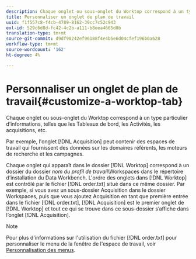 ```yaml
---
description: Chaque onglet ou sous-onglet du Worktop correspond à un type particulier d’informations, telles que les Tableaux de bord, les Activités, les acquisitions, etc.
title: Personnaliser un onglet de plan de travail
uuid: f1f557c8-f4cb-4789-8162-39cc7c52c943
exl-id: 529c6d8d-fc42-4c2b-a111-b8eea4665d8b
translation-type: tm+mt
source-git-commit: d9df90242ef96188f4e4b5e6d04cfef196b0a628
workflow-type: tm+mt
source-wordcount: '162'
ht-degree: 4%

---
```


# Personnaliser un onglet de plan de travail{#customize-a-worktop-tab}

Chaque onglet ou sous-onglet du Worktop correspond à un type particulier d’informations, telles que les Tableaux de bord, les Activités, les acquisitions, etc.

Par exemple, l&#39;onglet [!DNL Acquisition] peut contenir des espaces de travail qui fournissent des données sur les domaines référents, les moteurs de recherche et les campagnes.

Chaque onglet qui apparaît dans le dossier [!DNL Worktop] correspond à un dossier du dossier *nom du profil de travail*\Workspaces dans le répertoire d’installation du Data Workbench. L&#39;ordre des onglets dans [!DNL Worktop] est contrôlé par le fichier [!DNL order.txt] situé dans ce même dossier. Par exemple, si vous avez un sous-dossier Acquisition dans le dossier Workspaces, puis que vous ajoutez Acquisition en tant que première entrée dans le fichier [!DNL order.txt], [!DNL Acquisition] est le premier onglet de [!DNL Worktop] et tout ce qui se trouve dans ce sous-dossier s’affiche dans l’onglet [!DNL Acquisition].

>[!NOTE]
>
>Pour plus d&#39;informations sur l&#39;utilisation du fichier [!DNL order.txt] pour personnaliser le menu de la fenêtre de l&#39;espace de travail, voir [Personnalisation des menus](../../../../home/c-get-started/c-intf-anlys-ftrs/c-ctm-menus/c-ctm-menus.md#concept-93d4c09cb7f34cd293b7b64fba1cf894).
